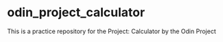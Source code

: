 # odin_project_calculator
This is a practice repository for the Project: Calculator by the Odin Project
